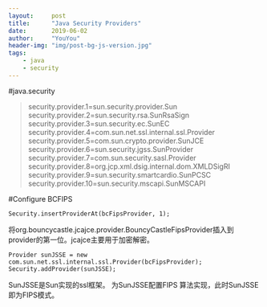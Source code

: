 ```yaml
---
layout:     post
title:      "Java Security Providers"
date:       2019-06-02
author:     "YouYou"
header-img: "img/post-bg-js-version.jpg"
tags:
    - java
    - security
---
```


#java.security
>security.provider.1=sun.security.provider.Sun
security.provider.2=sun.security.rsa.SunRsaSign
security.provider.3=sun.security.ec.SunEC
security.provider.4=com.sun.net.ssl.internal.ssl.Provider
security.provider.5=com.sun.crypto.provider.SunJCE
security.provider.6=sun.security.jgss.SunProvider
security.provider.7=com.sun.security.sasl.Provider
security.provider.8=org.jcp.xml.dsig.internal.dom.XMLDSigRI
security.provider.9=sun.security.smartcardio.SunPCSC
security.provider.10=sun.security.mscapi.SunMSCAPI

#Configure BCFIPS
~~~
Security.insertProviderAt(bcFipsProvider, 1);
~~~
将org.bouncycastle.jcajce.provider.BouncyCastleFipsProvider插入到provider的第一位。jcajce主要用于加密解密。
~~~
Provider sunJSSE = new com.sun.net.ssl.internal.ssl.Provider(bcFipsProvider);
Security.addProvider(sunJSSE);
~~~
SunJSSE是Sun实现的ssl框架。
为SunJSSE配置FIPS 算法实现，此时SunJSSE即为FIPS模式。
